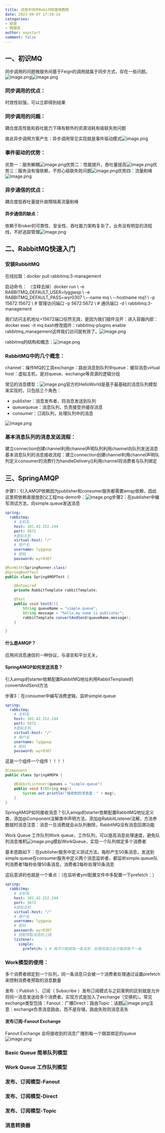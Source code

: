 ```yaml
---
title: 消息中间件RebitMQ食用教程
date: 2023-09-07 17:59:14
categories:
- 框架
- 微服务
author: wspstart
comment: false
---
```



## 一、初识MQ
同步调用的问题微服务间基于Feign的调用就属于同步方式，存在一些问题。![image.png](https://raw.githubusercontent.com/zrgzs/images/main/images/20230907220922.jpg)![image.png](https://raw.githubusercontent.com/zrgzs/images/main/images/20230907220926.jpg)

### 同步调用的优点：
时效性较强，可以立即得到结果

### 同步调用的问题：
耦合度高性能和吞吐能力下降有额外的资源消耗有级联失败问题

故此异步调用方案产生：异步调用常见实现就是事件驱动模式![image.png](https://raw.githubusercontent.com/zrgzs/images/main/images/20230907220931.jpg)

### 事件驱动的优势：
优势一：服务解耦![image.png](https://raw.githubusercontent.com/zrgzs/images/main/images/20230907220936.jpg)优势二：性能提升，吞吐量提高![image.png](https://raw.githubusercontent.com/zrgzs/images/main/images/20230907220940.jpg)优势三：服务没有强依赖，不担心级联失败问题![image.png](https://raw.githubusercontent.com/zrgzs/images/main/images/20230907220944.jpg)优势四：流量削峰![image.png](https://raw.githubusercontent.com/zrgzs/images/main/images/20230907220949.jpg)

### 异步通信的优点：
耦合度低吞吐量提升故障隔离流量削峰

#### 异步通信的缺点：
依赖于Broker的可靠性、安全性、吞吐能力架构复杂了，业务没有明显的流程线，不好追踪管理![image.png](https://raw.githubusercontent.com/zrgzs/images/main/images/20230907220953.jpg)		

## 二、RabbitMQ快速入门

### 安装RabbitMQ
在线拉取：docker pull rabbitmq:3-management

启动命令： （注释去掉）docker run \ -e RABBITMQ_DEFAULT_USER=lyggwsp \ -e RABBITMQ_DEFAULT_PASS=wyr0307 \ --name mq \ --hostname mq1 \ -p 15672:15672 \  # 管理访问端口 -p 5672:5672 \  # 通讯端口 -d \ rabbitmq:3-management

我们访问主机地址+15672端口任然无效，是因为我们插件没开：进入容器内部：docker exec -it mq bash修改插件：rabbitmq-plugins enable rabbitmq_management这样我们访问就有效了。![image.png](https://raw.githubusercontent.com/zrgzs/images/main/images/20230907220957.jpg)

rabbitmq的结构和概念：![image.png](https://raw.githubusercontent.com/zrgzs/images/main/images/20230907221001.jpg)

### RabbitMQ中的几个概念：
channel：操作MQ的工具exchange：路由消息到队列中queue：缓存消息virtual host：虚拟主机，是对queue、exchange等资源的逻辑分组

常见的消息模型：![image.png](https://raw.githubusercontent.com/zrgzs/images/main/images/20230907221005.jpg)官方的HelloWorld是基于最基础的消息队列模型来实现的，只包括三个角色：

- publisher：消息发布者，将消息发送到队列
- queuequeue：消息队列，负责接受并缓存消息
- consumer：订阅队列，处理队列中的消息

![image.png](https://raw.githubusercontent.com/zrgzs/images/main/images/20230907221009.jpg)


### 基本消息队列的消息发送流程：
建立connection创建channel利用channel声明队列利用channel向队列发送消息基本消息队列的消息接收流程：建立connection创建channel利用channel声明队列定义consumer的消费行为handleDelivery()利用channel将消费者与队列绑定

## 三、SpringAMQP
步骤1：引入AMQP依赖因为publisher和consumer服务都需要amqp依赖，因此这里把依赖直接放到父工程mq-demo中：![image.png](https://raw.githubusercontent.com/zrgzs/images/main/images/20230907221013.jpg)步骤2：在publisher中编写测试方法，向simple.queue发送消息
```yaml
spring:
  rabbitmq:
    # 主机名
    host: 101.42.152.244
    port: 5672
    #虚拟主机
    virtual-host: "/"
    # 用户名
    username: lyggwsp
    # 密码
    password: wyr0307
```

```java
@RunWith(SpringRunner.class)
@SpringBootTest
public class SpringAMOPTest {

    @Autowired
    private RabbitTemplate rabbitTemplate;

    @Test
    public void testS(){
        String queueName = "simple.queue";
        String message = "hello,my name is publisher";
        rabbitTemplate.convertAndSend(queueName,message);
    }

}

```


#### 什么是AMQP？
应用间消息通信的一种协议，与语言和平台无关。

#### SpringAMQP如何发送消息？
引入amqp的starter依赖配置RabbitMQ地址利用RabbitTemplate的convertAndSend方法

步骤3：在consumer中编写消费逻辑，监听simple.queue

```yaml
spring:
  rabbitmq:
    # 主机名
    host: 101.42.152.244
    port: 5672
    #虚拟主机
    virtual-host: "/"
    # 用户名
    username: lyggwsp
    # 密码
    password: wyr0307
```
这是一个组件一个组件！！！！
```java
@Component
public class SpringAMOPA {

    @RabbitListener(queues = "simple.queue")
    public void t(String msg){
        System.out.println("接收到的消息是：" + msg);
    }
}	
```

SpringAMQP如何接收消息？引入amqp的starter依赖配置RabbitMQ地址定义类，添加@Component注解类中声明方法，添加@RabbitListener注解，方法参数就时消息注意：消息一旦消费就会从队列删除，RabbitMQ没有消息回溯功能

Work Queue 工作队列Work queue，工作队列，可以提高消息处理速度，避免队列消息堆积![image.png](https://raw.githubusercontent.com/zrgzs/images/main/images/20230907221016.jpg)模拟WorkQueue，实现一个队列绑定多个消费者

基本思路如下：在publisher服务中定义测试方法，每秒产生50条消息，发送到simple.queue在consumer服务中定义两个消息监听者，都监听simple.queue队列消费者1每秒处理50条消息，消费者2每秒处理10条消息

这玩意讲的也就是一个重点：（在监听者yml配置文件中多配置一下prefetch：）
```yaml
spring:
  rabbitmq:
    # 主机名
    host: 101.42.152.244
    port: 5672
    #虚拟主机
    virtual-host: "/"
    # 用户名
    username: lyggwsp
    # 密码
    password: wyr0307
    # 控制预取消息的上限
    listener:
      simple:
        prefetch: 1 # 每次只能获取一条消息，处理完成之后才能获取下一条
```

### Work模型的使用：
多个消费者绑定到一个队列，同一条消息只会被一个消费者处理通过设置prefetch来控制消费者预取的消息数量

发布（ Publish ）、订阅（ Subscribe ）发布订阅模式与之前案例的区别就是允许将同一消息发送给多个消费者。实现方式是加入了exchange（交换机）。常见exchange类型包括：Fanout：广播Direct：路由Topic：话题![image.png](https://raw.githubusercontent.com/zrgzs/images/main/images/20230907221020.jpg)注意：exchange负责消息路由，而不是存储，路由失败则消息丢失


#### 发布订阅-Fanout Exchange
Fanout Exchange 会将接收到的消息广播到每一个跟其绑定的queue![image.png](https://raw.githubusercontent.com/zrgzs/images/main/images/20230907221024.jpg)

### Basic Queue 简单队列模型

### Work Queue 工作队列模型

### 发布、订阅模型-Fanout

### 发布、订阅模型-Direct

### 发布、订阅模型-Topic

### 消息转换器

